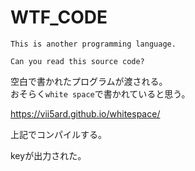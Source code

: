 # WTF_CODE

```
This is another programming language.

Can you read this source code?
```

空白で書かれたプログラムが渡される。  
おそらく`white space`で書かれていると思う。

https://vii5ard.github.io/whitespace/

上記でコンパイルする。

keyが出力された。